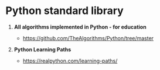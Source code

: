 # Python standard library

1. **All algorithms implemented in Python - for education**
   * https://github.com/TheAlgorithms/Python/tree/master

2. **Python Learning Paths**
   * https://realpython.com/learning-paths/
